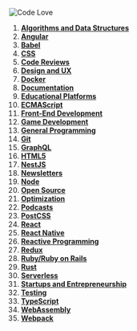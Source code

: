 ![Code Love](http://i.imgur.com/RS2KWU7.png)

1. **[Algorithms and Data Structures](./source/algorithms-data-structures.md)**
2. **[Angular](source/angular.md)**
3. **[Babel](./source/babel.md)**
4. **[CSS](./source/css.md)**
5. **[Code Reviews](./source/code-reviews.md)**
6. **[Design and UX](./source/design.md)**
7. **[Docker](./source/docker.md)**
8. **[Documentation](./source/documentation.md)**
9. **[Educational Platforms](./source/edu-platforms.md)**
10. **[ECMAScript](./source/ecmascript.md)**
11. **[Front-End Development](./source/front-end.md)**
12. **[Game Development](source/game-development.md)**
13. **[General Programming](./source/general.md)**
14. **[Git](./source/git.md)**
15. **[GraphQL](./source/graphql.md)**
16. **[HTML5](./source/html5.md)**
17. **[NestJS](./source/nestjs.md)**
18. **[Newsletters](./source/newsletters.md)**
19. **[Node](./source/nodejs.md)**
20. **[Open Source](./source/open-source.md)**
21. **[Optimization](./source/optimization.md)**
22. **[Podcasts](./source/podcasts.md)**
23. **[PostCSS](./source/postcss.md)**
24. **[React](source/react.md)**
25. **[React Native](./source/reactnative.md)**
26. **[Reactive Programming](./source/reactive.md)**
27. **[Redux](./source/redux.md)**
28. **[Ruby/Ruby on Rails](./source/ruby.md)**
29. **[Rust](./source/rust.md)**
30. **[Serverless](./source/serverless.md)**
31. **[Startups and Entrepreneurship](./source/startups-entrepreneurship.md)**
32. **[Testing](./source/testing.md)**
33. **[TypeScript](./source/typescript.md)**
34. **[WebAssembly](./source/webassembly.md)**
35. **[Webpack](./source/webpack.md)**
